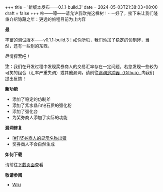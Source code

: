 +++
title = '新版本发布——0.1.1-build.3'
date = 2024-05-03T21:38:03+08:00
draft = false
+++
咔——嚓——请允许我砍完这棵树！······好了，接下来让我们隆重介绍隐藏之年：更远的旅程目前为止内容<p>__最__</p>丰富的测试版本——v0.1.1-build.3！如你所见，我们添加了稳定的仿制斧，当然，还有一些别的东西。

尽情探索吧！

__注__：我们在开发过程中发现奖券商人的交易汇率存在一定问题。若您发现一些较为可笑的组合（汇率严重失调）或其他漏洞，请前往[漏洞追踪器（Github）](https://github.com/StoneNugget8237/hy_farjy/issues)向我们提出反馈！

__新功能__
+ 添加了稳定的仿制斧
+ 添加了紫水晶和钻石质的强化粉
+ 添加了强化台
+ 为奖券商人添加了实际的功能

__漏洞修复__
+ [[#1]奖券商人的显示名称出错](https://github.com/StoneNugget8237/hy_farjy/issues/1)
+ 奖券商人不会自然生成

__如何下载__

请前往[下载页面](/download)查看

__敬请参阅__
+ [Wiki](https://hyfarjy.fandom.com/zh/wiki/0.1.1-build.3)

